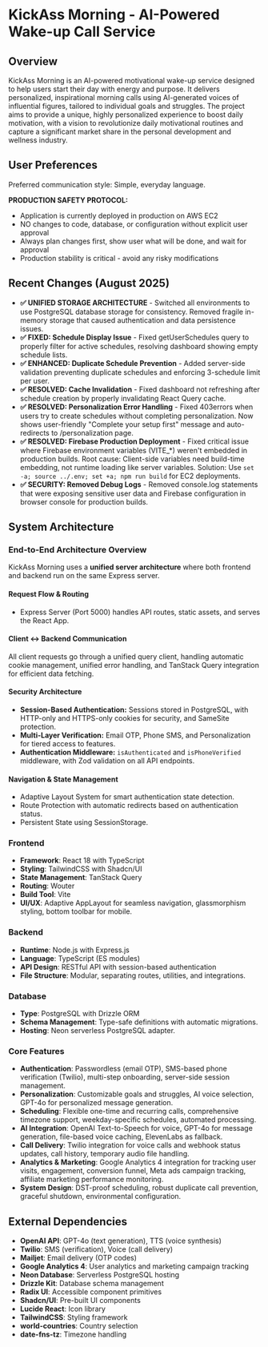 # KickAss Morning - AI-Powered Wake-up Call Service

## Overview
KickAss Morning is an AI-powered motivational wake-up service designed to help users start their day with energy and purpose. It delivers personalized, inspirational morning calls using AI-generated voices of influential figures, tailored to individual goals and struggles. The project aims to provide a unique, highly personalized experience to boost daily motivation, with a vision to revolutionize daily motivational routines and capture a significant market share in the personal development and wellness industry.

## User Preferences
Preferred communication style: Simple, everyday language.

**PRODUCTION SAFETY PROTOCOL:**
- Application is currently deployed in production on AWS EC2
- NO changes to code, database, or configuration without explicit user approval
- Always plan changes first, show user what will be done, and wait for approval
- Production stability is critical - avoid any risky modifications

## Recent Changes (August 2025)
- **✅ UNIFIED STORAGE ARCHITECTURE** - Switched all environments to use PostgreSQL database storage for consistency. Removed fragile in-memory storage that caused authentication and data persistence issues.
- **✅ FIXED: Schedule Display Issue** - Fixed getUserSchedules query to properly filter for active schedules, resolving dashboard showing empty schedule lists.
- **✅ ENHANCED: Duplicate Schedule Prevention** - Added server-side validation preventing duplicate schedules and enforcing 3-schedule limit per user.
- **✅ RESOLVED: Cache Invalidation** - Fixed dashboard not refreshing after schedule creation by properly invalidating React Query cache.
- **✅ RESOLVED: Personalization Error Handling** - Fixed 403errors when users try to create schedules without completing personalization. Now shows user-friendly "Complete your setup first" message and auto-redirects to /personalization page.
- **✅ RESOLVED: Firebase Production Deployment** - Fixed critical issue where Firebase environment variables (VITE_*) weren't embedded in production builds. Root cause: Client-side variables need build-time embedding, not runtime loading like server variables. Solution: Use `set -a; source ../.env; set +a; npm run build` for EC2 deployments.
- **✅ SECURITY: Removed Debug Logs** - Removed console.log statements that were exposing sensitive user data and Firebase configuration in browser console for production builds.

## System Architecture

### End-to-End Architecture Overview
KickAss Morning uses a **unified server architecture** where both frontend and backend run on the same Express server.

#### Request Flow & Routing
- Express Server (Port 5000) handles API routes, static assets, and serves the React App.

#### Client ↔ Backend Communication
All client requests go through a unified query client, handling automatic cookie management, unified error handling, and TanStack Query integration for efficient data fetching.

#### Security Architecture
- **Session-Based Authentication:** Sessions stored in PostgreSQL, with HTTP-only and HTTPS-only cookies for security, and SameSite protection.
- **Multi-Layer Verification:** Email OTP, Phone SMS, and Personalization for tiered access to features.
- **Authentication Middleware:** `isAuthenticated` and `isPhoneVerified` middleware, with Zod validation on all API endpoints.

#### Navigation & State Management
- Adaptive Layout System for smart authentication state detection.
- Route Protection with automatic redirects based on authentication status.
- Persistent State using SessionStorage.

### Frontend
- **Framework**: React 18 with TypeScript
- **Styling**: TailwindCSS with Shadcn/UI
- **State Management**: TanStack Query
- **Routing**: Wouter
- **Build Tool**: Vite
- **UI/UX**: Adaptive AppLayout for seamless navigation, glassmorphism styling, bottom toolbar for mobile.

### Backend
- **Runtime**: Node.js with Express.js
- **Language**: TypeScript (ES modules)
- **API Design**: RESTful API with session-based authentication
- **File Structure**: Modular, separating routes, utilities, and integrations.

### Database
- **Type**: PostgreSQL with Drizzle ORM
- **Schema Management**: Type-safe definitions with automatic migrations.
- **Hosting**: Neon serverless PostgreSQL adapter.

### Core Features
- **Authentication**: Passwordless (email OTP), SMS-based phone verification (Twilio), multi-step onboarding, server-side session management.
- **Personalization**: Customizable goals and struggles, AI voice selection, GPT-4o for personalized message generation.
- **Scheduling**: Flexible one-time and recurring calls, comprehensive timezone support, weekday-specific schedules, automated processing.
- **AI Integration**: OpenAI Text-to-Speech for voice, GPT-4o for message generation, file-based voice caching, ElevenLabs as fallback.
- **Call Delivery**: Twilio integration for voice calls and webhook status updates, call history, temporary audio file handling.
- **Analytics & Marketing**: Google Analytics 4 integration for tracking user visits, engagement, conversion funnel, Meta ads campaign tracking, affiliate marketing performance monitoring.
- **System Design**: DST-proof scheduling, robust duplicate call prevention, graceful shutdown, environmental configuration.

## External Dependencies
- **OpenAI API**: GPT-4o (text generation), TTS (voice synthesis)
- **Twilio**: SMS (verification), Voice (call delivery)
- **Mailjet**: Email delivery (OTP codes)
- **Google Analytics 4**: User analytics and marketing campaign tracking
- **Neon Database**: Serverless PostgreSQL hosting
- **Drizzle Kit**: Database schema management
- **Radix UI**: Accessible component primitives
- **Shadcn/UI**: Pre-built UI components
- **Lucide React**: Icon library
- **TailwindCSS**: Styling framework
- **world-countries**: Country selection
- **date-fns-tz**: Timezone handling